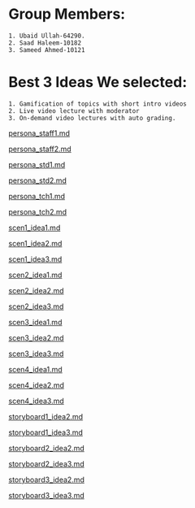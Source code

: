 # Group Members:
    1. Ubaid Ullah-64290.
    2. Saad Haleem-10182
    3. Sameed Ahmed-10121


# Best 3 Ideas We selected:
    1. Gamification of topics with short intro videos
    2. Live video lecture with moderator
    3. On-demand video lectures with auto grading.
    
[persona_staff1.md](https://github.com/MuhammadSaadHaleem/HCI166_Fall2021/blob/main/02-NarrowingDown/persona_staff1.md)

[persona_staff2.md](https://github.com/MuhammadSaadHaleem/HCI166_Fall2021/blob/main/02-NarrowingDown/persona_staff2.md)

[persona_std1.md](https://github.com/MuhammadSaadHaleem/HCI166_Fall2021/blob/main/02-NarrowingDown/persona_std1.md)

[persona_std2.md](https://github.com/MuhammadSaadHaleem/HCI166_Fall2021/blob/main/02-NarrowingDown/persona_std2.md)

[persona_tch1.md](https://github.com/MuhammadSaadHaleem/HCI166_Fall2021/blob/main/02-NarrowingDown/persona_tch1.md)

[persona_tch2.md](https://github.com/MuhammadSaadHaleem/HCI166_Fall2021/blob/main/02-NarrowingDown/persona_tch2.md)

[scen1_idea1.md](https://github.com/MuhammadSaadHaleem/HCI166_Fall2021/blob/main/02-NarrowingDown/scen1_idea1.md)

[scen1_idea2.md](https://github.com/MuhammadSaadHaleem/HCI166_Fall2021/blob/main/02-NarrowingDown/scen1_idea2.md)

[scen1_idea3.md](https://github.com/MuhammadSaadHaleem/HCI166_Fall2021/blob/main/02-NarrowingDown/scen1_idea2.md)

[scen2_idea1.md](https://github.com/MuhammadSaadHaleem/HCI166_Fall2021/blob/main/02-NarrowingDown/scen1_idea2.md)

[scen2_idea2.md](https://github.com/MuhammadSaadHaleem/HCI166_Fall2021/blob/main/02-NarrowingDown/scen1_idea2.md)

[scen2_idea3.md](https://github.com/MuhammadSaadHaleem/HCI166_Fall2021/blob/main/02-NarrowingDown/scen1_idea3.md)

[scen3_idea1.md](https://github.com/MuhammadSaadHaleem/HCI166_Fall2021/blob/main/02-NarrowingDown/scen3_idea1.md)

[scen3_idea2.md](https://github.com/MuhammadSaadHaleem/HCI166_Fall2021/blob/main/02-NarrowingDown/scen3_idea2.md)

[scen3_idea3.md](https://github.com/MuhammadSaadHaleem/HCI166_Fall2021/blob/main/02-NarrowingDown/scen3_idea3.md)

[scen4_idea1.md](https://github.com/MuhammadSaadHaleem/HCI166_Fall2021/blob/main/02-NarrowingDown/scen4_idea1.md)

[scen4_idea2.md](https://github.com/MuhammadSaadHaleem/HCI166_Fall2021/blob/main/02-NarrowingDown/scen4_idea2.md)

[scen4_idea3.md](https://github.com/MuhammadSaadHaleem/HCI166_Fall2021/blob/main/02-NarrowingDown/scen4_idea3.md)

[storyboard1_idea2.md](https://github.com/MuhammadSaadHaleem/HCI166_Fall2021/blob/main/02-NarrowingDown/storyboard1_idea2.md)

[storyboard1_idea3.md](https://github.com/MuhammadSaadHaleem/HCI166_Fall2021/blob/main/02-NarrowingDown/storyboard1_idea3.md)

[storyboard2_idea2.md](https://github.com/MuhammadSaadHaleem/HCI166_Fall2021/blob/main/02-NarrowingDown/storyboard2_idea2.md)

[storyboard2_idea3.md](https://github.com/MuhammadSaadHaleem/HCI166_Fall2021/blob/main/02-NarrowingDown/storyboard2_idea3.md)

[storyboard3_idea2.md](https://github.com/MuhammadSaadHaleem/HCI166_Fall2021/blob/main/02-NarrowingDown/storyboard3_idea2.md)

[storyboard3_idea3.md](https://github.com/MuhammadSaadHaleem/HCI166_Fall2021/blob/main/02-NarrowingDown/storyboard3_idea3.md)
